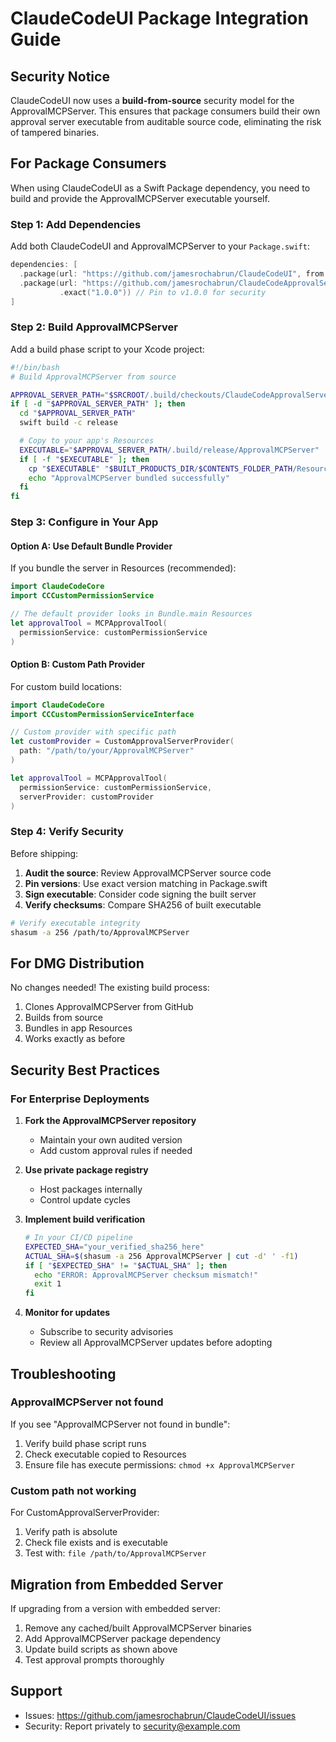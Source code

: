 # ClaudeCodeUI Package Integration Guide

## Security Notice

ClaudeCodeUI now uses a **build-from-source** security model for the ApprovalMCPServer. This ensures that package consumers build their own approval server executable from auditable source code, eliminating the risk of tampered binaries.

## For Package Consumers

When using ClaudeCodeUI as a Swift Package dependency, you need to build and provide the ApprovalMCPServer executable yourself.

### Step 1: Add Dependencies

Add both ClaudeCodeUI and ApprovalMCPServer to your `Package.swift`:

```swift
dependencies: [
  .package(url: "https://github.com/jamesrochabrun/ClaudeCodeUI", from: "1.0.0"),
  .package(url: "https://github.com/jamesrochabrun/ClaudeCodeApprovalServer",
           .exact("1.0.0")) // Pin to v1.0.0 for security
]
```

### Step 2: Build ApprovalMCPServer

Add a build phase script to your Xcode project:

```bash
#!/bin/bash
# Build ApprovalMCPServer from source

APPROVAL_SERVER_PATH="$SRCROOT/.build/checkouts/ClaudeCodeApprovalServer"
if [ -d "$APPROVAL_SERVER_PATH" ]; then
  cd "$APPROVAL_SERVER_PATH"
  swift build -c release

  # Copy to your app's Resources
  EXECUTABLE="$APPROVAL_SERVER_PATH/.build/release/ApprovalMCPServer"
  if [ -f "$EXECUTABLE" ]; then
    cp "$EXECUTABLE" "$BUILT_PRODUCTS_DIR/$CONTENTS_FOLDER_PATH/Resources/"
    echo "ApprovalMCPServer bundled successfully"
  fi
fi
```

### Step 3: Configure in Your App

#### Option A: Use Default Bundle Provider

If you bundle the server in Resources (recommended):

```swift
import ClaudeCodeCore
import CCCustomPermissionService

// The default provider looks in Bundle.main Resources
let approvalTool = MCPApprovalTool(
  permissionService: customPermissionService
)
```

#### Option B: Custom Path Provider

For custom build locations:

```swift
import ClaudeCodeCore
import CCCustomPermissionServiceInterface

// Custom provider with specific path
let customProvider = CustomApprovalServerProvider(
  path: "/path/to/your/ApprovalMCPServer"
)

let approvalTool = MCPApprovalTool(
  permissionService: customPermissionService,
  serverProvider: customProvider
)
```

### Step 4: Verify Security

Before shipping:

1. **Audit the source**: Review ApprovalMCPServer source code
2. **Pin versions**: Use exact version matching in Package.swift
3. **Sign executable**: Consider code signing the built server
4. **Verify checksums**: Compare SHA256 of built executable

```bash
# Verify executable integrity
shasum -a 256 /path/to/ApprovalMCPServer
```

## For DMG Distribution

No changes needed! The existing build process:

1. Clones ApprovalMCPServer from GitHub
2. Builds from source
3. Bundles in app Resources
4. Works exactly as before

## Security Best Practices

### For Enterprise Deployments

1. **Fork the ApprovalMCPServer repository**
   - Maintain your own audited version
   - Add custom approval rules if needed

2. **Use private package registry**
   - Host packages internally
   - Control update cycles

3. **Implement build verification**
   ```bash
   # In your CI/CD pipeline
   EXPECTED_SHA="your_verified_sha256_here"
   ACTUAL_SHA=$(shasum -a 256 ApprovalMCPServer | cut -d' ' -f1)
   if [ "$EXPECTED_SHA" != "$ACTUAL_SHA" ]; then
     echo "ERROR: ApprovalMCPServer checksum mismatch!"
     exit 1
   fi
   ```

4. **Monitor for updates**
   - Subscribe to security advisories
   - Review all ApprovalMCPServer updates before adopting

## Troubleshooting

### ApprovalMCPServer not found

If you see "ApprovalMCPServer not found in bundle":

1. Verify build phase script runs
2. Check executable copied to Resources
3. Ensure file has execute permissions: `chmod +x ApprovalMCPServer`

### Custom path not working

For CustomApprovalServerProvider:

1. Verify path is absolute
2. Check file exists and is executable
3. Test with: `file /path/to/ApprovalMCPServer`

## Migration from Embedded Server

If upgrading from a version with embedded server:

1. Remove any cached/built ApprovalMCPServer binaries
2. Add ApprovalMCPServer package dependency
3. Update build scripts as shown above
4. Test approval prompts thoroughly

## Support

- Issues: https://github.com/jamesrochabrun/ClaudeCodeUI/issues
- Security: Report privately to security@example.com